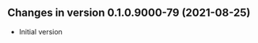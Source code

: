 




<!-- NEWS.md was auto-generated by NEWS.Rmd. Please DO NOT edit by hand!-->

## Changes in version 0.1.0.9000-79 (2021-08-25)

-   Initial version
